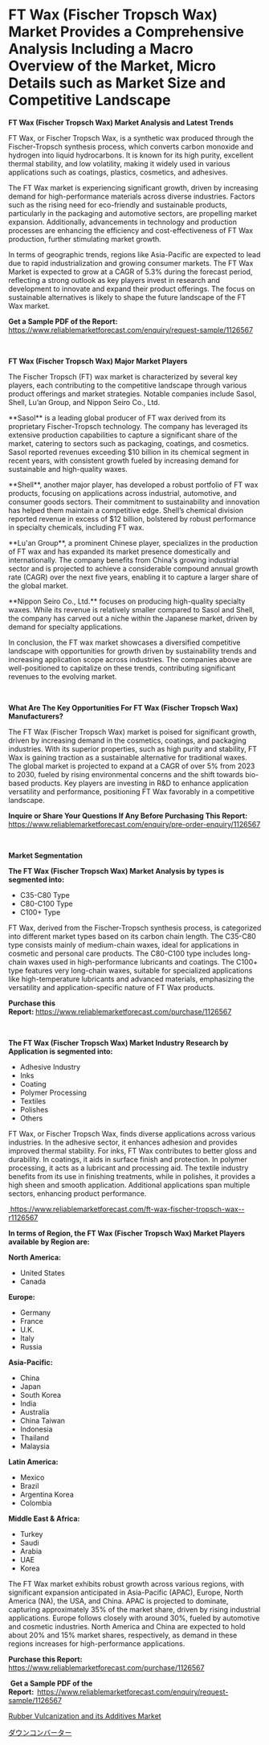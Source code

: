 <p><h1>FT Wax (Fischer Tropsch Wax) Market Provides a Comprehensive Analysis Including a Macro Overview of the Market, Micro Details such as Market Size and Competitive Landscape</h1></p><p><strong>FT Wax (Fischer Tropsch Wax) Market Analysis and Latest Trends</strong></p>
<p><p>FT Wax, or Fischer Tropsch Wax, is a synthetic wax produced through the Fischer-Tropsch synthesis process, which converts carbon monoxide and hydrogen into liquid hydrocarbons. It is known for its high purity, excellent thermal stability, and low volatility, making it widely used in various applications such as coatings, plastics, cosmetics, and adhesives.</p><p>The FT Wax market is experiencing significant growth, driven by increasing demand for high-performance materials across diverse industries. Factors such as the rising need for eco-friendly and sustainable products, particularly in the packaging and automotive sectors, are propelling market expansion. Additionally, advancements in technology and production processes are enhancing the efficiency and cost-effectiveness of FT Wax production, further stimulating market growth.</p><p>In terms of geographic trends, regions like Asia-Pacific are expected to lead due to rapid industrialization and growing consumer markets. The FT Wax Market is expected to grow at a CAGR of 5.3% during the forecast period, reflecting a strong outlook as key players invest in research and development to innovate and expand their product offerings. The focus on sustainable alternatives is likely to shape the future landscape of the FT Wax market.</p></p>
<p><strong>Get a Sample PDF of the Report:&nbsp;</strong> <a href="https://www.reliablemarketforecast.com/enquiry/request-sample/1126567?utm_campaign=1105&utm_medium=2&utm_source=Github&utm_content=ia&utm_term=01022025&utm_id=ft-wax-fischer-tropsch-wax">https://www.reliablemarketforecast.com/enquiry/request-sample/1126567</a></p>
<p>&nbsp;</p>
<p><strong>FT Wax (Fischer Tropsch Wax) Major Market Players</strong></p>
<p><p>The Fischer Tropsch (FT) wax market is characterized by several key players, each contributing to the competitive landscape through various product offerings and market strategies. Notable companies include Sasol, Shell, Lu’an Group, and Nippon Seiro Co., Ltd.</p><p>**Sasol** is a leading global producer of FT wax derived from its proprietary Fischer-Tropsch technology. The company has leveraged its extensive production capabilities to capture a significant share of the market, catering to sectors such as packaging, coatings, and cosmetics. Sasol reported revenues exceeding $10 billion in its chemical segment in recent years, with consistent growth fueled by increasing demand for sustainable and high-quality waxes.</p><p>**Shell**, another major player, has developed a robust portfolio of FT wax products, focusing on applications across industrial, automotive, and consumer goods sectors. Their commitment to sustainability and innovation has helped them maintain a competitive edge. Shell’s chemical division reported revenue in excess of $12 billion, bolstered by robust performance in specialty chemicals, including FT wax.</p><p>**Lu'an Group**, a prominent Chinese player, specializes in the production of FT wax and has expanded its market presence domestically and internationally. The company benefits from China's growing industrial sector and is projected to achieve a considerable compound annual growth rate (CAGR) over the next five years, enabling it to capture a larger share of the global market.</p><p>**Nippon Seiro Co., Ltd.** focuses on producing high-quality specialty waxes. While its revenue is relatively smaller compared to Sasol and Shell, the company has carved out a niche within the Japanese market, driven by demand for specialty applications.</p><p>In conclusion, the FT wax market showcases a diversified competitive landscape with opportunities for growth driven by sustainability trends and increasing application scope across industries. The companies above are well-positioned to capitalize on these trends, contributing significant revenues to the evolving market.</p></p>
<p>&nbsp;</p>
<p><strong>What Are The Key Opportunities For FT Wax (Fischer Tropsch Wax) Manufacturers?</strong></p>
<p><p>The FT Wax (Fischer Tropsch Wax) market is poised for significant growth, driven by increasing demand in the cosmetics, coatings, and packaging industries. With its superior properties, such as high purity and stability, FT Wax is gaining traction as a sustainable alternative for traditional waxes. The global market is projected to expand at a CAGR of over 5% from 2023 to 2030, fueled by rising environmental concerns and the shift towards bio-based products. Key players are investing in R&D to enhance application versatility and performance, positioning FT Wax favorably in a competitive landscape.</p></p>
<p><strong>Inquire or Share Your Questions If Any Before Purchasing This Report:</strong> <a href="https://www.reliablemarketforecast.com/enquiry/pre-order-enquiry/1126567?utm_campaign=1105&utm_medium=2&utm_source=Github&utm_content=ia&utm_term=01022025&utm_id=ft-wax-fischer-tropsch-wax">https://www.reliablemarketforecast.com/enquiry/pre-order-enquiry/1126567</a></p>
<p>&nbsp;</p>
<p><strong>Market Segmentation</strong></p>
<p><strong>The FT Wax (Fischer Tropsch Wax) Market Analysis by types is segmented into:</strong></p>
<p><ul><li>C35-C80 Type</li><li>C80-C100 Type</li><li>C100+ Type</li></ul></p>
<p><p>FT Wax, derived from the Fischer-Tropsch synthesis process, is categorized into different market types based on its carbon chain length. The C35-C80 type consists mainly of medium-chain waxes, ideal for applications in cosmetic and personal care products. The C80-C100 type includes long-chain waxes used in high-performance lubricants and coatings. The C100+ type features very long-chain waxes, suitable for specialized applications like high-temperature lubricants and advanced materials, emphasizing the versatility and application-specific nature of FT Wax products.</p></p>
<p><strong>Purchase this Report:&nbsp;</strong><a href="https://www.reliablemarketforecast.com/purchase/1126567?utm_campaign=1105&utm_medium=2&utm_source=Github&utm_content=ia&utm_term=01022025&utm_id=ft-wax-fischer-tropsch-wax">https://www.reliablemarketforecast.com/purchase/1126567</a></p>
<p>&nbsp;</p>
<p><strong>The FT Wax (Fischer Tropsch Wax) Market Industry Research by Application is segmented into:</strong></p>
<p><ul><li>Adhesive Industry</li><li>Inks</li><li>Coating</li><li>Polymer Processing</li><li>Textiles</li><li>Polishes</li><li>Others</li></ul></p>
<p><p>FT Wax, or Fischer Tropsch Wax, finds diverse applications across various industries. In the adhesive sector, it enhances adhesion and provides improved thermal stability. For inks, FT Wax contributes to better gloss and durability. In coatings, it aids in surface finish and protection. In polymer processing, it acts as a lubricant and processing aid. The textile industry benefits from its use in finishing treatments, while in polishes, it provides a high sheen and smooth application. Additional applications span multiple sectors, enhancing product performance.</p></p>
<p><a href="https://www.reliablemarketforecast.com/ft-wax-fischer-tropsch-wax--r1126567?utm_campaign=1105&utm_medium=2&utm_source=Github&utm_content=ia&utm_term=01022025&utm_id=ft-wax-fischer-tropsch-wax">&nbsp;https://www.reliablemarketforecast.com/ft-wax-fischer-tropsch-wax--r1126567</a></p>
<p><strong>In terms of Region, the FT Wax (Fischer Tropsch Wax) Market Players available by Region are:</strong></p>
<p>
    <p> <strong> North America: </strong>
        <ul>
            <li>United States</li>
            <li>Canada</li>
        </ul>
        </p> 
    <p> <strong> Europe: </strong>
        <ul>
            <li>Germany</li>
            <li>France</li>
            <li>U.K.</li>
            <li>Italy</li>
            <li>Russia</li>
        </ul>
        </p> 
    <p> <strong> Asia-Pacific: </strong>
        <ul>
            <li>China</li>
            <li>Japan</li>
            <li>South Korea</li>
            <li>India</li>
            <li>Australia</li>
            <li>China Taiwan</li>
            <li>Indonesia</li>
            <li>Thailand</li>
            <li>Malaysia</li>
        </ul>
        </p> 
    <p> <strong> Latin America: </strong>
        <ul>
            <li>Mexico</li>
            <li>Brazil</li>
            <li>Argentina Korea</li>
            <li>Colombia</li>
        </ul>
        </p> 
    <p> <strong> Middle East & Africa: </strong>
        <ul>
            <li>Turkey</li>
            <li>Saudi</li>
            <li>Arabia</li>
            <li>UAE</li>
            <li>Korea</li>
        </ul>
    </p>
    </p>
<p><p>The FT Wax market exhibits robust growth across various regions, with significant expansion anticipated in Asia-Pacific (APAC), Europe, North America (NA), the USA, and China. APAC is projected to dominate, capturing approximately 35% of the market share, driven by rising industrial applications. Europe follows closely with around 30%, fueled by automotive and cosmetic industries. North America and China are expected to hold about 20% and 15% market shares, respectively, as demand in these regions increases for high-performance applications.</p></p>
<p><strong>Purchase this Report: </strong><a href="https://www.reliablemarketforecast.com/purchase/1126567?utm_campaign=1105&utm_medium=2&utm_source=Github&utm_content=ia&utm_term=01022025&utm_id=ft-wax-fischer-tropsch-wax">https://www.reliablemarketforecast.com/purchase/1126567</a></p>
<p>&nbsp;<strong>Get a Sample PDF of the Report:&nbsp;&nbsp;</strong><a href="https://www.reliablemarketforecast.com/enquiry/request-sample/1126567?utm_campaign=1105&utm_medium=2&utm_source=Github&utm_content=ia&utm_term=01022025&utm_id=ft-wax-fischer-tropsch-wax">https://www.reliablemarketforecast.com/enquiry/request-sample/1126567</a></p>
<p><strong></strong></p>
<p><p><a href="https://github.com/prosalinda88/Market-Research-Report-List-7/blob/main/rubber-vulcanization-and-its-additives-market.md?utm_campaign=1105&utm_medium=2&utm_source=Github&utm_content=ia&utm_term=01022025&utm_id=ft-wax-fischer-tropsch-wax">Rubber Vulcanization and its Additives Market</a></p><p><a href="https://github.com/lababdou/Market-Research-Report-List-6/blob/main/568656134574.md?utm_campaign=1105&utm_medium=2&utm_source=Github&utm_content=ia&utm_term=01022025&utm_id=ft-wax-fischer-tropsch-wax">ダウンコンバーター</a></p></p>